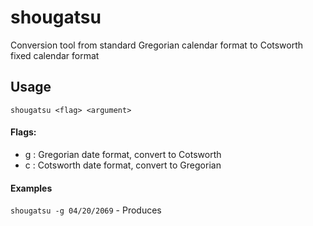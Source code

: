 # shougatsu
Conversion tool from standard Gregorian calendar format to Cotsworth fixed calendar format


## Usage
`shougatsu <flag> <argument>`

#### Flags:
- g : Gregorian date format, convert to Cotsworth
- c : Cotsworth date format, convert to Gregorian



#### Examples

`shougatsu -g 04/20/2069` - Produces  